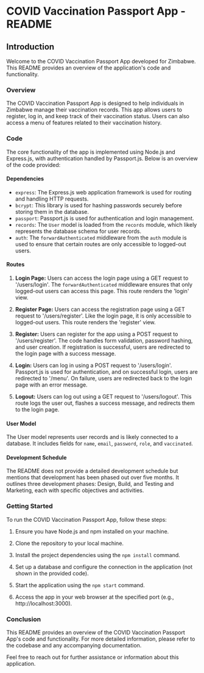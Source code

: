 # COVID Vaccination Passport App - README

## Introduction

Welcome to the COVID Vaccination Passport App developed for Zimbabwe. This README provides an overview of the application's code and functionality.

### Overview

The COVID Vaccination Passport App is designed to help individuals in Zimbabwe manage their vaccination records. This app allows users to register, log in, and keep track of their vaccination status. Users can also access a menu of features related to their vaccination history.

### Code

The core functionality of the app is implemented using Node.js and Express.js, with authentication handled by Passport.js. Below is an overview of the code provided:

#### Dependencies

- `express`: The Express.js web application framework is used for routing and handling HTTP requests.
- `bcrypt`: This library is used for hashing passwords securely before storing them in the database.
- `passport`: Passport.js is used for authentication and login management.
- `records`: The `User` model is loaded from the `records` module, which likely represents the database schema for user records.
- `auth`: The `forwardAuthenticated` middleware from the `auth` module is used to ensure that certain routes are only accessible to logged-out users.

#### Routes

1. **Login Page:** Users can access the login page using a GET request to '/users/login'. The `forwardAuthenticated` middleware ensures that only logged-out users can access this page. This route renders the 'login' view.

2. **Register Page:** Users can access the registration page using a GET request to '/users/register'. Like the login page, it is only accessible to logged-out users. This route renders the 'register' view.

3. **Register:** Users can register for the app using a POST request to '/users/register'. The code handles form validation, password hashing, and user creation. If registration is successful, users are redirected to the login page with a success message.

4. **Login:** Users can log in using a POST request to '/users/login'. Passport.js is used for authentication, and on successful login, users are redirected to '/menu'. On failure, users are redirected back to the login page with an error message.

5. **Logout:** Users can log out using a GET request to '/users/logout'. This route logs the user out, flashes a success message, and redirects them to the login page.

#### User Model

The User model represents user records and is likely connected to a database. It includes fields for `name`, `email`, `password`, `role`, and `vaccinated`.

#### Development Schedule

The README does not provide a detailed development schedule but mentions that development has been phased out over five months. It outlines three development phases: Design, Build, and Testing and Marketing, each with specific objectives and activities.

### Getting Started

To run the COVID Vaccination Passport App, follow these steps:

1. Ensure you have Node.js and npm installed on your machine.

2. Clone the repository to your local machine.

3. Install the project dependencies using the `npm install` command.

4. Set up a database and configure the connection in the application (not shown in the provided code).

5. Start the application using the `npm start` command.

6. Access the app in your web browser at the specified port (e.g., http://localhost:3000).

### Conclusion

This README provides an overview of the COVID Vaccination Passport App's code and functionality. For more detailed information, please refer to the codebase and any accompanying documentation.

Feel free to reach out for further assistance or information about this application.
